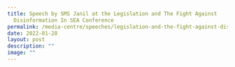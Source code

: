 ```yaml
---
title: Speech by SMS Janil at the Legislation and The Fight Against
  Disinformation In SEA Conference
permalink: /media-centre/speeches/legislation-and-the-fight-against-disinformation-in-sea-conference/
date: 2022-01-28
layout: post
description: ""
image: ""
---
```

